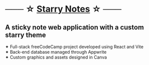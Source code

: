  # ─── ☆ [Starry Notes](https://danielledonnelly.github.io/Starry-Notes/) ☆ ───
 ## A sticky note web application with a custom starry theme
  ✦ Full-stack freeCodeCamp project developed using React and Vite
  <br>✦ Back-end database managed through Appwrite
  <br>✦ Custom graphics and assets designed in Canva

